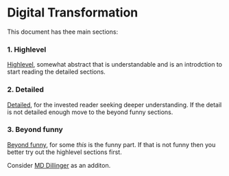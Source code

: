 # Digital Transformation
This document has thee main sections:

### 1.  Highlevel
[Highlevel](Highlevel/index.md), somewhat abstract that is understandable and is an introdction to start reading the detailed sections. 

### 2. Detailed
[Detailed](Detailed/index.md), for the invested reader seeking deeper understanding. If the detail is not detailed enough move to the beyond funny sections.

### 3. Beyond funny
[Beyond funny](Beyond%20%funny/index.md), for some *this* is the funny part. If that is not funny then you better try out the highlevel sections first.

Consider [MD Dillinger](about/dillingermarkdown) as an additon.
<!--stackedit_data:
eyJoaXN0b3J5IjpbNDA5NTAwMDc3LC0xNDM3NDk2NjIzLC02OT
QwNDc2MjQsMTY2NTA5NTQ2Myw5OTIyNDc3MDcsLTE1MzU1Njk4
NzEsLTE2MzY2ODQyODIsLTE2MTc0NjIxNDksLTc0MzAyMjQ1LD
YwOTMyNjI2MSwtNzE5MjU1ODU0XX0=
-->